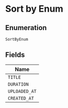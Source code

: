 
# Sort by Enum

## Enumeration

`SortByEnum`

## Fields

| Name |
|  --- |
| `TITLE` |
| `DURATION` |
| `UPLOADED_AT` |
| `CREATED_AT` |

